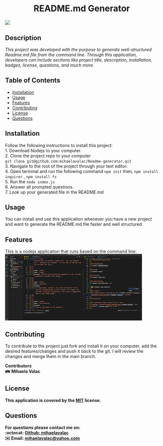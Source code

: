 
  <h1 align="center">  README.md Generator </h1> <img align="center" src="https://img.shields.io/badge/license-MIT-blue">

  ## Description 
  <p><i>This project was developed with the purpose to generate well-structured Readme.md file from the command line. Through this application, developers can include sections like project title, description, installation, badges, license, questions, and much more.</i><p>  

  ## Table of Contents 
  * [Installation](#installation)
  * [Usage](#usage)
  * [Features](#features)
  * [Contributing](#contributing)
  * [License](#license)
  * [Questions](#questions)
  
  ## Installation
  Follow the following instructions to install this project: <br> 1. Download Nodejs to your computer. <br> 2. Clone the project repo to your computer<br> `git clone git@github.com:mihaelavalac/Readme-generator.git` <br>  3. Navigate to the root of the project through your text editor. <br> 4. Open terminal and run the following command  `npm init`  then, `npm install inquirer`  ,  `npm install fs` <br> 5. Run the  `node index.js`  <br>  6. Answer all prompted questions. <br> 7. Look up your generated file in the README.md  

  ## Usage 
  You can install and use this application whenever you have a new project and want to generate the README.md file faster and well structured.

  ## Features
  This is a nodejs application that runs based on the command line: <br> ![image](./img/img1.png)

  ## Contributing
  To contribute to the project just fork and install it on your computer, add the desired features/changes and push it back to the git. I will review the changes and merge them in the main branch. <br>


  <b>Contributors<b> <br>
  👪 Mihaela Valac
  
  ## License
  This application is covered by the [MIT](https://opensource.org/licenses/MIT) license. 
  
  ## Questions

  For questions please contact me on: <br/>
  :octocat: [Github: mihaelavalac](https://github.com/mihaelavalac) <br>
  ✉️ Email: mihaelavalac@yahoo.com<br /><br />
  
